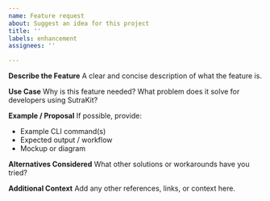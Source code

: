 ```yaml
---
name: Feature request
about: Suggest an idea for this project
title: ''
labels: enhancement
assignees: ''

---
```


**Describe the Feature**
A clear and concise description of what the feature is.

**Use Case**
Why is this feature needed? What problem does it solve for developers using SutraKit?

**Example / Proposal**
If possible, provide:
- Example CLI command(s)
- Expected output / workflow
- Mockup or diagram

**Alternatives Considered**
What other solutions or workarounds have you tried?

**Additional Context**
Add any other references, links, or context here.
